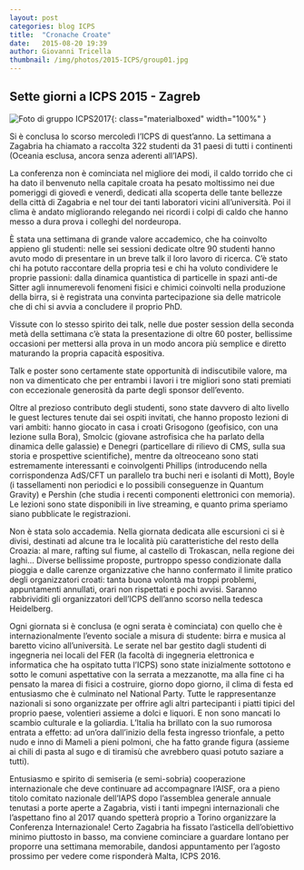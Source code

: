 ```yaml
---
layout: post
categories: blog ICPS
title:  "Cronache Croate"
date:   2015-08-20 19:39
author: Giovanni Tricella
thumbnail: /img/photos/2015-ICPS/group01.jpg
---
```


## Sette giorni a ICPS 2015 - Zagreb

![Foto di gruppo ICPS2017](/img/photos/2015-ICPS/group01.jpg){: class="materialboxed" width="100%" }

Si è conclusa lo scorso mercoledì l’ICPS di quest’anno. La settimana a Zagabria ha chiamato a raccolta 322 studenti da 31 paesi di tutti i continenti (Oceania esclusa, ancora senza aderenti all’IAPS).

La conferenza non è cominciata nel migliore dei modi, il caldo torrido che ci ha dato il benvenuto nella capitale croata ha pesato moltissimo nei due pomeriggi di giovedì e venerdì, dedicati alla scoperta delle tante bellezze della città di Zagabria e nel tour dei tanti laboratori vicini all’università. Poi il clima è andato migliorando relegando nei ricordi i colpi di caldo che hanno messo a dura prova i colleghi del nordeuropa.

È stata una settimana di grande valore accademico, che ha coinvolto appieno gli studenti: nelle sei sessioni dedicate oltre 90 studenti hanno avuto modo di presentare in un breve talk il loro lavoro di ricerca. C’è stato chi ha potuto raccontare della propria tesi e chi ha voluto condividere le proprie passioni: dalla dinamica quantistica di particelle in spazi anti-de Sitter agli innumerevoli fenomeni fisici e chimici coinvolti nella produzione della birra, si è registrata una convinta partecipazione sia delle matricole che di chi si avvia a concludere il proprio PhD.

Vissute con lo stesso spirito dei talk, nelle due poster session della seconda metà della settimana c’è stata la presentazione di oltre 60 poster, bellissime occasioni per mettersi alla prova in un modo ancora più semplice e diretto maturando la propria capacità espositiva.

Talk e poster sono certamente state opportunità di indiscutibile valore, ma non va dimenticato che per entrambi i lavori i tre migliori sono stati premiati con eccezionale generosità da parte degli sponsor dell’evento.

Oltre al prezioso contributo degli studenti, sono state davvero di alto livello le guest lectures tenute dai sei ospiti invitati, che hanno proposto lezioni di vari ambiti: hanno giocato in casa i croati Grisogono (geofisico, con una lezione sulla Bora), Smolcic (giovane astrofisica che ha parlato della dinamica delle galassie) e Denegri (particellare di rilievo di CMS, sulla sua storia e prospettive scientifiche), mentre da oltreoceano sono stati estremamente interessanti e coinvolgenti Phillips (introducendo nella corrispondenza AdS/CFT un parallelo tra buchi neri e isolanti di Mott), Boyle (i tassellamenti non periodici e lo possibili conseguenze in Quantum Gravity) e Pershin (che studia i recenti componenti elettronici con memoria). Le lezioni sono state disponibili in live streaming, e quanto prima speriamo siano pubblicate le registrazioni.

Non è stata solo accademia. Nella giornata dedicata alle escursioni ci si è divisi, destinati ad alcune tra le località più caratteristiche del resto della Croazia: al mare, rafting sul fiume, al castello di Trokascan, nella regione dei laghi... Diverse bellissime proposte, purtroppo spesso condizionate dalla pioggia e dalle carenze organizzative che hanno confermato il limite pratico degli organizzatori croati: tanta buona volontà ma troppi problemi, appuntamenti annullati, orari non rispettati e pochi avvisi. Saranno rabbrividiti gli organizzatori dell’ICPS dell’anno scorso nella tedesca Heidelberg.

Ogni giornata si è conclusa (e ogni serata è cominciata) con quello che è internazionalmente l’evento sociale a misura di studente: birra e musica al baretto vicino all’università. Le serate nel bar gestito dagli studenti di ingegneria nei locali del FER (la facoltà di ingegneria elettronica e informatica che ha ospitato tutta l’ICPS) sono state inizialmente sottotono e sotto le comuni aspettative con la serrata a mezzanotte, ma alla fine ci ha pensato la marea di fisici a costruire, giorno dopo giorno, il clima di festa ed entusiasmo che è culminato nel National Party. Tutte le rappresentanze nazionali si sono organizzate per offrire agli altri partecipanti i piatti tipici del proprio paese, volentieri assieme a dolci e liquori. E non sono mancati lo scambio culturale e la goliardia. L’Italia ha brillato con la suo rumorosa entrata a effetto: ad un’ora dall’inizio della festa ingresso trionfale, a petto nudo e inno di Mameli a pieni polmoni, che ha fatto grande figura (assieme ai chili di pasta al sugo e di tiramisù che avrebbero quasi potuto saziare a tutti).

Entusiasmo e spirito di semiseria (e semi-sobria) cooperazione internazionale che deve continuare ad accompagnare l’AISF, ora a pieno titolo comitato nazionale dell’IAPS dopo l’assemblea generale annuale tenutasi a porte aperte a Zagabria, visti i tanti impegni internazionali che l’aspettano fino al 2017 quando spetterà proprio a Torino organizzare la Conferenza Internazionale! Certo Zagabria ha fissato l’asticella dell’obiettivo minimo piuttosto in basso, ma conviene cominciare a guardare lontano per proporre una settimana memorabile, dandosi appuntamento per l’agosto prossimo per vedere come risponderà Malta, ICPS 2016.
